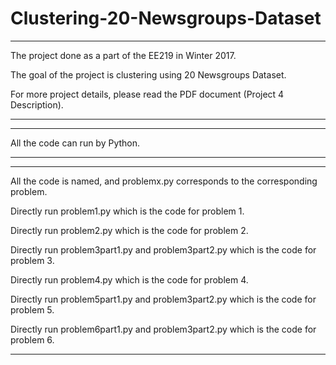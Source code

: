 # Clustering-20-Newsgroups-Dataset

-------------------------------------------------------------------------------

The project done as a part of the EE219 in Winter 2017. 

The goal of the project is clustering using 20 Newsgroups Dataset. 

For more project details, please read the PDF document (Project 4 Description). 

-------------------------------------------------------------------------------

-------------------------------------------------------------------------------

All the code can run by Python. 

-------------------------------------------------------------------------------

-------------------------------------------------------------------------------

All the code is named, and problemx.py corresponds to the corresponding problem.

Directly run problem1.py which is the code for problem 1.

Directly run problem2.py which is the code for problem 2.

Directly run problem3part1.py and problem3part2.py which is the code for problem 3.

Directly run problem4.py which is the code for problem 4.

Directly run problem5part1.py and problem3part2.py which is the code for problem 5.

Directly run problem6part1.py and problem3part2.py which is the code for problem 6.

-------------------------------------------------------------------------------
